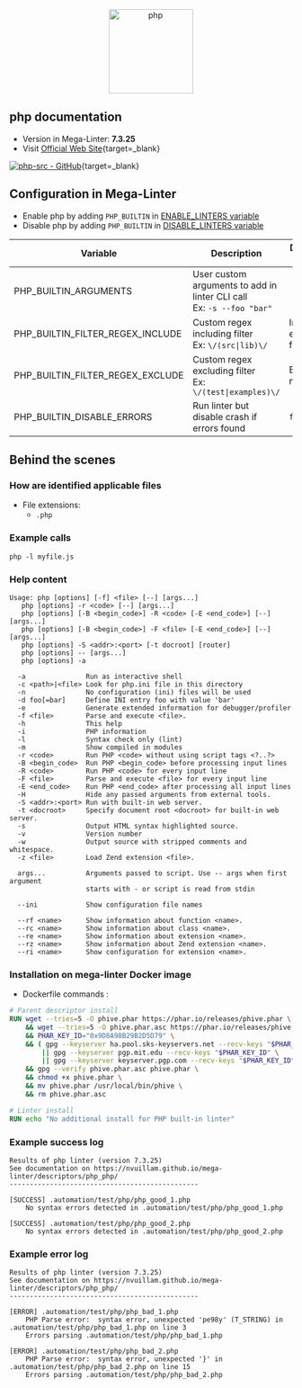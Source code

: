 <!-- markdownlint-disable MD033 MD041 -->
<!-- Generated by .automation/build.py, please do not update manually -->

<div align="center">
  <a href="https://www.php.net" target="blank" title="Visit linter Web Site">
    <img src="https://www.php.net/images/logos/new-php-logo.svg" alt="php" height="150px" class="megalinter-banner">
  </a>
</div>

## php documentation

- Version in Mega-Linter: **7.3.25**
- Visit [Official Web Site](https://www.php.net){target=_blank}

[![php-src - GitHub](https://gh-card.dev/repos/php/php-src.svg?fullname=)](https://github.com/php/php-src){target=_blank}

## Configuration in Mega-Linter

- Enable php by adding `PHP_BUILTIN` in [ENABLE_LINTERS variable](/configuration/#activation-and-deactivation)
- Disable php by adding `PHP_BUILTIN` in [DISABLE_LINTERS variable](/configuration/#activation-and-deactivation)

| Variable | Description | Default value |
| ----------------- | -------------- | -------------- |
| PHP_BUILTIN_ARGUMENTS | User custom arguments to add in linter CLI call<br/>Ex: `-s --foo "bar"` |  |
| PHP_BUILTIN_FILTER_REGEX_INCLUDE | Custom regex including filter<br/>Ex: `\/(src\|lib)\/` | Include every file |
| PHP_BUILTIN_FILTER_REGEX_EXCLUDE | Custom regex excluding filter<br/>Ex: `\/(test\|examples)\/` | Exclude no file |
| PHP_BUILTIN_DISABLE_ERRORS | Run linter but disable crash if errors found | `false` |

## Behind the scenes

### How are identified applicable files

- File extensions:
  - `.php`

<!-- markdownlint-disable -->
<!-- /* cSpell:disable */ -->

### Example calls

```shell
php -l myfile.js
```


### Help content

```shell
Usage: php [options] [-f] <file> [--] [args...]
   php [options] -r <code> [--] [args...]
   php [options] [-B <begin_code>] -R <code> [-E <end_code>] [--] [args...]
   php [options] [-B <begin_code>] -F <file> [-E <end_code>] [--] [args...]
   php [options] -S <addr>:<port> [-t docroot] [router]
   php [options] -- [args...]
   php [options] -a

  -a               Run as interactive shell
  -c <path>|<file> Look for php.ini file in this directory
  -n               No configuration (ini) files will be used
  -d foo[=bar]     Define INI entry foo with value 'bar'
  -e               Generate extended information for debugger/profiler
  -f <file>        Parse and execute <file>.
  -h               This help
  -i               PHP information
  -l               Syntax check only (lint)
  -m               Show compiled in modules
  -r <code>        Run PHP <code> without using script tags <?..?>
  -B <begin_code>  Run PHP <begin_code> before processing input lines
  -R <code>        Run PHP <code> for every input line
  -F <file>        Parse and execute <file> for every input line
  -E <end_code>    Run PHP <end_code> after processing all input lines
  -H               Hide any passed arguments from external tools.
  -S <addr>:<port> Run with built-in web server.
  -t <docroot>     Specify document root <docroot> for built-in web server.
  -s               Output HTML syntax highlighted source.
  -v               Version number
  -w               Output source with stripped comments and whitespace.
  -z <file>        Load Zend extension <file>.

  args...          Arguments passed to script. Use -- args when first argument
                   starts with - or script is read from stdin

  --ini            Show configuration file names

  --rf <name>      Show information about function <name>.
  --rc <name>      Show information about class <name>.
  --re <name>      Show information about extension <name>.
  --rz <name>      Show information about Zend extension <name>.
  --ri <name>      Show configuration for extension <name>.

```

### Installation on mega-linter Docker image

- Dockerfile commands :
```dockerfile
# Parent descriptor install
RUN wget --tries=5 -O phive.phar https://phar.io/releases/phive.phar \
    && wget --tries=5 -O phive.phar.asc https://phar.io/releases/phive.phar.asc \
    && PHAR_KEY_ID="0x9D8A98B29B2D5D79" \
    && ( gpg --keyserver ha.pool.sks-keyservers.net --recv-keys "$PHAR_KEY_ID" \
        || gpg --keyserver pgp.mit.edu --recv-keys "$PHAR_KEY_ID" \
        || gpg --keyserver keyserver.pgp.com --recv-keys "$PHAR_KEY_ID" ) \
    && gpg --verify phive.phar.asc phive.phar \
    && chmod +x phive.phar \
    && mv phive.phar /usr/local/bin/phive \
    && rm phive.phar.asc

# Linter install
RUN echo "No additional install for PHP built-in linter"
```


### Example success log

```shell
Results of php linter (version 7.3.25)
See documentation on https://nvuillam.github.io/mega-linter/descriptors/php_php/
-----------------------------------------------

[SUCCESS] .automation/test/php/php_good_1.php
    No syntax errors detected in .automation/test/php/php_good_1.php

[SUCCESS] .automation/test/php/php_good_2.php
    No syntax errors detected in .automation/test/php/php_good_2.php

```

### Example error log

```shell
Results of php linter (version 7.3.25)
See documentation on https://nvuillam.github.io/mega-linter/descriptors/php_php/
-----------------------------------------------

[ERROR] .automation/test/php/php_bad_1.php
    PHP Parse error:  syntax error, unexpected 'pe98y' (T_STRING) in .automation/test/php/php_bad_1.php on line 3
    Errors parsing .automation/test/php/php_bad_1.php

[ERROR] .automation/test/php/php_bad_2.php
    PHP Parse error:  syntax error, unexpected '}' in .automation/test/php/php_bad_2.php on line 15
    Errors parsing .automation/test/php/php_bad_2.php

```
